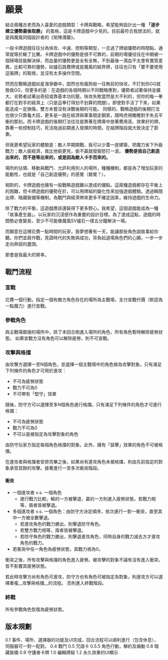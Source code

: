 # 願景
結合兩種古老而為人喜愛的遊戲類型：卡牌與戰略，希望能夠設計出一種 __「逐步建立優勢最後取勝」__ 的風格，這是卡牌遊戲中少見的。目前最符合我想法的，就是與魔風同個設計者的《矩陣潛襲》。

一般卡牌遊戲往往分為快攻、中速、控制等類型，一旦過了牌組優勢的時間點，通常就等於輸了比賽。卡牌遊戲中的優勢是很不可靠的，前期的場優往往在中期被一個掃場技能解決掉，而血量的優勢更是全有全無，不到最後一滴血不太會有實質差異。比較可靠的優勢，如爐石跳費牌或是魔風的結界牌，往往也只有「要不要使用這張牌」的取捨，並沒有太多操作空間。

然而在戰略遊戲如星海爭霸中，固然也有瘋狗般一往無前的快攻，不打到你GG就換我GG，但更多的是：在遊戲的各個時期以不同戰略應對，優勢者試著保持並擴大，劣勢者試著出奇招或靠基本功抗壓。快攻失敗當然是大不利的，但你的每一拳都打在對手的經濟上（只是這拳打得划不划算的問題）。即使對手活了下來，如果能造成一定損傷，雙方未嘗沒有決戰後期的可能。
同樣的，戰略遊戲的後期打法也很少只靠龜大招，更多是一路在經濟與軍事間走鋼索，隨時虎視瞻瞻對手失去平衡的那刻。而卡牌遊戲的後期打法往往是靠著在牌庫中放著費用高、效果好的牌，靠著一些控制技巧，死活拖過前期進入發揮的時間，在組牌階段就大致決定了節奏。

但我更希望玩家的體驗是：敵人早期開戰，我可以少蓋一座建築，把魔力省下升級戰力；敵人偷經濟，我比他偷更兇，偷不贏就發狠怒打一波。
__優勢是我自己創造出來的，而不是等出來的，或是因為敵人卡手而來的。__

場所的佔領、移動與戰鬥、允許利用別人的場所，種種機制，都是為了增加玩家的能動性，也就是「自己創造優勢」的感覺（錯覺？）。

相對的，卡牌遊戲也擁有一般戰略遊戲難以達成的優點。這兩種遊戲都存在平衡上的困難，但卡牌遊戲的優勢在於，可以用牌組的變化性來加強遊戲體驗。透過瞬間出牌、暗藏裝備等機制，為戰鬥與經濟帶來更多不確定因素，維持遊戲的生命力。

除了戰力的平衡，這遊戲應該還裝得下更多野心。我希望，這個遊戲能成為一種「故事產生器」，以玩家的沉浸感作為重要的設計目標。為了達成這點，遊戲的時間勢必會變長，至少不可能像魔風SV爐石一樣五分鐘解決一場。

而願意在這裡花費一點時間的玩家，我夢想著有一天，能讓那些角色說故事給你聽。你們並肩作戰，見證時代的失敗與成功，背負起退場角色們的心願，一步一步走向熱寂的盡頭。

那會是我最大的榮幸。

## 戰鬥流程 ##

### 宣戰 ###
花費一個行動，指定一個有敵方角色存在的場所為主戰場，支付宣戰代價（默認為一點魔力）進行宣戰。

### 參戰角色 ###
與主戰場鄰接的場所中，除了本回合剛進入場所的角色，所有角色暫時解除疲勞狀態。
如果宣戰方沒有角色可以解除疲勞，則不可宣戰。  

### 攻擊與格擋 ###
由攻擊方選擇一至N個角色，並選擇一個主戰場中的角色做為攻擊對象。只有滿足下列條件的角色才可用於進攻：

* 不可為疲勞狀態
* 戰力不可為0
* 不可帶有「堅守」效果

隨後，防守方可以選擇至多N個角色進行格擋。只有滿足下列條件的角色才可進行格擋：

* 不可為疲勞狀態
* 戰力不可為0
* 不可以是被指定為攻擊對象的角色

由防守玩家方指定每個角色格擋的對象。此外，擁有「狙擊」效果的角色不可被格擋。

在進攻者與格擋者安排完畢之後，如果尚有進攻角色未被格擋，則由先前指定的對象承受其餘的攻擊。接著進行一至多次衝突階段。

#### 衝突 ####
* 一個進攻者 v.s. 一個角色
    - 進行戰力比較，輸的一方被擊退，贏的一方則進入疲勞狀態。若戰力相等，兩者皆被擊退。
* 多個進攻者 v.s. 一個角色：由防守方決定順序，依次進行一對一衝突，直至其中一方被全數擊退。
    - 若進攻角色的戰力勝出，則擊退防守角色。
    - 若雙方戰力相等，兩者皆被擊退。
    - 若防守角色的戰力勝出，則擊退進攻角色，同時自身的戰力減去方才進攻角色的戰力。
* 若衝突中任一角色為疲勞狀態，其戰力視為0。

衝突之後，所有攻擊與格擋的角色進入疲勞。被攻擊的對象不論有沒有進入衝突，皆不影響其疲勞狀態。

若此時攻擊方尚有角色可進攻，防守方也有角色可被指定為對象，則進攻方可以選擇重複__攻擊與格擋__的流程。
否則進入終戰階段。

### 終戰 ###
所有參戰角色恢復為疲勞狀態。

## 版本規劃
0.1 事件、場所、選擇器的功能及UI完成，回合流程可以順利進行（包含休息），伺服器可一對一配對。
0.4 戰鬥
0.5 咒語卡
0.5.5 角色行動，解約及煽動
0.8 暗藏裝備
0.9 守護者卡牌
1.0 編輯牌組
1.2 永久效果的UI顯示